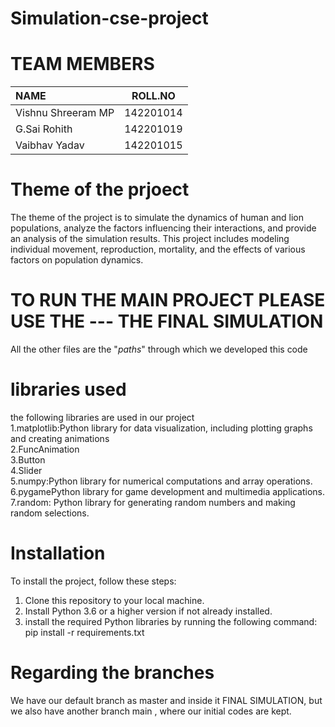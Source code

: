 # Simulation-cse-project
# TEAM MEMBERS

| NAME  | ROLL.NO  |
| :------------ |:---------------:|
|  Vishnu Shreeram MP    | 142201014 |
| G.Sai Rohith      | 142201019        |
| Vaibhav Yadav | 142201015        |

# Theme of the prjoect
The theme of the project is to simulate the dynamics of human and lion populations, analyze the factors influencing their interactions, and provide an analysis of the simulation results. This project includes modeling individual movement, reproduction, mortality, and the effects of various factors on population dynamics.
# TO RUN THE MAIN PROJECT PLEASE USE THE --- THE FINAL SIMULATION
All the other files are the "_paths_" through which we developed this code
#  libraries used
the following libraries are used in our project   
1.matplotlib:Python library for data visualization, including plotting graphs and creating animations  
2.FuncAnimation  
3.Button  
4.Slider  
5.numpy:Python library for numerical computations and array operations.  
6.pygamePython library for game development and multimedia applications.  
7.random: Python library for generating random numbers and making random selections.  


#  Installation
To install the project, follow these steps:
1. Clone this repository to your local machine.
2. Install Python 3.6 or a higher version if not already installed.
3. install the required Python libraries by running the following command:
pip install -r requirements.txt
# Regarding the branches
We have our default branch as master and inside it FINAL SIMULATION, but we also have another branch main , where our initial codes are kept.

